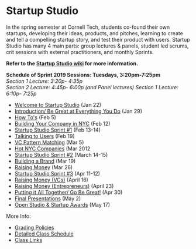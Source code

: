# Startup Studio
In the spring semester at Cornell Tech, students co-found their own startups, developing their ideas, products, and pitches, learning to create and tell a compelling startup story, and test their product with users. Startup Studio has many 4 main parts: group lectures & panels, student led scrums, crit sessions with external practitioners, and monthly Sprints.

**Refer to the [Startup Studio wiki](https://github.com/cornelltech/startup-studio/wiki) for more information.**

**Schedule of Sprint 2019 Sessions: Tuesdays, 3:20pm-7:25pm**   
*Section 1 Lecture: 3:20p- 4:35p  
Section 2 Lecture: 4:45p- 6:00p  (and Panel lectures)
Section 1 Lecture: 6:10p- 7:25p*


* [Welcome to Startup Studio](https://github.com/cornelltech/startup-studio/wiki/Startup-Studio-Sessions-&-Syllabus#jan-300-introduction) (Jan 22)
* [Introduction/ Be Great at Everything You Do](https://github.com/cornelltech/startup-studio/wiki/Startup-Studio-Sessions-&-Syllabus#february-6-be-great-at-everything-you-do) (Jan 29)
* [How To's](https://github.com/cornelltech/startup-studio/wiki/Startup-Studio-Sessions-&-Syllabus#february-13-how-tos) (Feb 5)
* [Building Your Company in NYC](https://github.com/cornelltech/startup-studio/wiki/Startup-Studio-Sessions-&-Syllabus#february-27-building-your-company-in-nyc) (Feb 12)
* [Startup Studio Sprint #1](https://github.com/cornelltech/startup-studio/wiki/Startup-Studio-Sessions-&-Syllabus#february-22-23-studio-sprint-1) (Feb 13-14)
* [Talking to Users](https://github.com/cornelltech/startup-studio/wiki/Startup-Studio-Sessions-&-Syllabus#march-6-talking-to-users) (Feb 19)
* [VC Pattern Matching](https://github.com/cornelltech/startup-studio/wiki/Startup-Studio-Sessions-&-Syllabus#march-13-vc-pattern-matching) (Mar 5)
* [Hot NYC Companies](https://github.com/cornelltech/startup-studio/wiki/Startup-Studio-Sessions-&-Syllabus#march-20-hot-nyc-companies) (Mar 2012
* [Startup Studio Sprint #2](https://github.com/cornelltech/startup-studio/wiki/Startup-Studio-Sessions-&-Syllabus#march-22-23-studio-sprint-2) (March 14-15)
* [Building a Brand](https://github.com/cornelltech/startup-studio/wiki/Startup-Studio-Sessions-&-Syllabus#march-27-building-a-brand) (Mar 19)
* [Raising Money](https://github.com/cornelltech/startup-studio/wiki/Startup-Studio-Sessions-&-Syllabus#april-10-raising-money) (Mar 26)
* [Startup Studio Sprint #3](https://github.com/cornelltech/startup-studio/wiki/Startup-Studio-Sessions-&-Syllabus#may-4-5-studio-sprint-3) (Apr 11-12)
* [Raising Money (VCs)](https://github.com/cornelltech/startup-studio/wiki/Startup-Studio-Sessions-&-Syllabus#april-17-raising-money-vcs) (April 16)
* [Raising Money (Entrepreneurs)](https://github.com/cornelltech/startup-studio/wiki/Startup-Studio-Sessions-&-Syllabus#april-24-raising-money-entrepreneurs) (April 23)
* [Putting it All Together/ Go Be Great!](https://github.com/cornelltech/startup-studio/wiki/Startup-Studio-Sessions-&-Syllabus#may-1-putting-it-all-together) (Apr 30)
* [Final Presentations](https://github.com/cornelltech/startup-studio/wiki/Startup-Studio-Sessions-&-Syllabus#may-9-final-presentations) (May 2)
* [Open Studio & Startup Awards](https://github.com/cornelltech/startup-studio/wiki/Startup-Studio-Sessions-&-Syllabus#may-18-open-studio) (May 17)

More Info:
* [Grading Policies](https://github.com/cornelltech/startup-studio/wiki/Grading)
* [Detailed Class Schedule](https://docs.google.com/spreadsheets/d/119yDkGQD6fdrJDCy1u8HQId-HYk1smHBG-nbkTWRoak/edit#gid=0)
* [Class Links](https://confluence.cornell.edu/pages/viewpage.action?spaceKey=studio&title=Studio+Links+and+Info)
